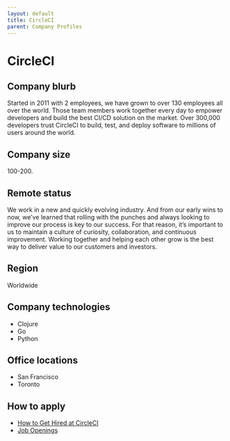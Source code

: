 ```yaml
---
layout: default
title: CircleCI
parent: Company Profiles
---
```


# CircleCI

## Company blurb

Started in 2011 with 2 employees, we have grown to over 130 employees all over the world. Those team members work together every day to empower developers and build the best CI/CD solution on the market. Over 300,000 developers trust CircleCI to build, test, and deploy software to millions of users around the world.

## Company size

100-200.

## Remote status

We work in a new and quickly evolving industry. And from our early wins to now, we’ve learned that rolling with the punches and always looking to improve our process is key to our success. For that reason, it’s important to us to maintain a culture of curiosity, collaboration, and continuous improvement. Working together and helping each other grow is the best way to deliver value to our customers and investors.

## Region

Worldwide

## Company technologies

- Clojure
- Go
- Python

## Office locations

- San Francisco
- Toronto

## How to apply

- [How to Get Hired at CircleCI](https://circleci.com/blog/how-to-get-hired-at-circleci/)
- [Job Openings](https://boards.greenhouse.io/circleci)
